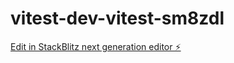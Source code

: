 # vitest-dev-vitest-sm8zdl

[Edit in StackBlitz next generation editor ⚡️](https://stackblitz.com/~/github.com/lucasoktay/vitest-dev-vitest-sm8zdl)